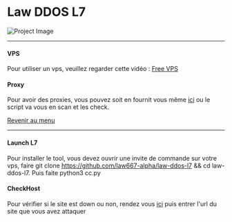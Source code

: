 # Law DDOS L7

![Project Image](https://media.discordapp.net/attachments/779064343139713046/802531965085286420/2021-01-23_4.png)


---


#### VPS

Pour utiliser un vps, veuillez regarder cette vidéo : [Free VPS](https://youtu.be/OA5f4si3te0)

#### Proxy

Pour avoir des proxies, vous pouvez soit en fournit vous même [ici](https://proxyscrape.com/free-proxy-list) ou le script va vous en scan et les check.

[Revenir au menu](#Etapes)

---

#### Launch L7

Pour installer le tool, vous devez ouvrir une invite de commande sur votre vps, faire git clone https://github.com/law667-alpha/law-ddos-l7 && cd law-ddos-l7.
Puis faite python3 cc.py

#### CheckHost

Pour vérifier si le site est down ou non, rendez vous [ici](https://check-host.net/) puis entrer l'url du site que vous avez attaquer




